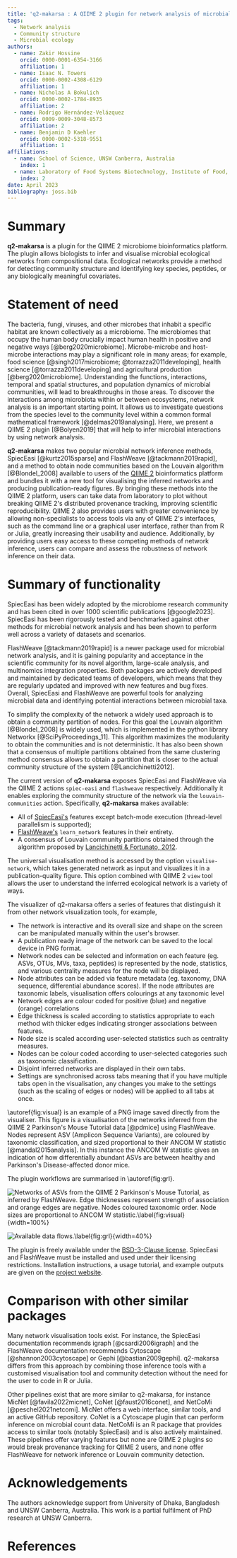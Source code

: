 ```yaml
---
title: 'q2-makarsa : A QIIME 2 plugin for network analysis of microbial data'
tags:
  - Network analysis
  - Community structure
  - Microbial ecology
authors:
  - name: Zakir Hossine
    orcid: 0000-0001-6354-3166
    affiliation: 1
  - name: Isaac N. Towers
    orcid: 0000-0002-4308-6129
    affiliation: 1
  - name: Nicholas A Bokulich
    orcid: 0000-0002-1784-8935
    affiliation: 2
  - name: Rodrigo Hernández-Velázquez
    orcid: 0009-0009-3048-8573
    affiliation: 2
  - name: Benjamin D Kaehler
    orcid: 0000-0002-5318-9551 
    affiliation: 1
affiliations:
  - name: School of Science, UNSW Canberra, Australia
    index: 1
  - name: Laboratory of Food Systems Biotechnology, Institute of Food, Nutrition, and Health, ETH Zürich, Zürich 8092, Switzerland
    index: 2
date: April 2023
bibliography: joss.bib
---
```


# Summary

**q2-makarsa** is a plugin for the QIIME 2 microbiome bioinformatics platform.
The plugin allows biologists to infer and visualise microbial
ecological networks from compositional data. Ecological networks provide a
method for detecting community structure and identifying key species, peptides,
or any biologically meaningful covariates.

# Statement of need

The bacteria, fungi, viruses, and other microbes that inhabit a specific
habitat are known collectively as a microbiome. The microbiomes that occupy the
human body crucially impact human health in positive and negative ways
[@berg2020microbiome]. Microbe-microbe and host-microbe interactions may play a
significant role in many areas; for example, food science
[@singh2017microbiome; @torrazza2011developing], health
science [@torrazza2011developing] and agricultural production
[@berg2020microbiome]. Understanding the functions, interactions, temporal and
spatial structures, and population dynamics of microbial communities, will lead
to breakthroughs in those areas. To discover the interactions among microbiota
within or between ecosystems, network analysis is an important starting point.
It allows us to investigate questions from the species level to the community
level within a common formal mathematical framework [@delmas2019analysing].
Here, we present a QIIME 2 plugin [@Bolyen2019] that will help to infer
microbial interactions by using network analysis.

**q2-makarsa** makes two popular microbial network inference methods,
SpiecEasi [@kurtz2015sparse] and FlashWeave [@tackmann2019rapid], and a method 
to obtain node communities based on the Louvain algorithm [@Blondel_2008] 
available to users of the [QIIME 2](https://qiime2.org/) bioinformatics 
platform and bundles it with a new tool
for visualising the inferred networks and producing publication-ready figures.
By bringing these methods into the QIIME 2 platform, users can take data from 
laboratory to plot without breaking QIIME 2's distributed provenance tracking,
improving scientific reproducibility. QIIME 2 also provides users with greater
convenience by allowing non-specialists to access tools via any of QIIME 2's
interfaces, such as the command line or a graphical user interface,
rather than from R or Julia, greatly increasing their usability and audience.
Additionally, by providing users easy access to these competing methods
of network inference, users can compare and assess the robustness of
network inference on their data.

# Summary of functionality

SpiecEasi
has been widely adopted by the microbiome research community and
has been cited in over 1000 scientific publications [@google2023]. SpiecEasi
has been rigorously tested and benchmarked against other methods for microbial
network analysis and has been shown to perform well across a variety of
datasets and scenarios.

FlashWeave [@tackmann2019rapid] is a newer package
used for microbial network analysis, and it is gaining popularity and
acceptance in the scientific community for its novel algorithm, large-scale
analysis, and multinomics integration properties. Both packages are actively
developed and maintained by dedicated teams of developers, which means that
they are regularly updated and improved with new features and bug fixes.
Overall, SpiecEasi and FlashWeave are powerful tools for analyzing microbial
data and identifying potential interactions between microbial taxa.

To simplify the complexity of the network a widely used approach is to obtain
a community partition of nodes. For this goal the Louvain algorithm 
[@Blondel_2008] is widely used, which is implemented in the python library 
Networkx [@SciPyProceedings_11]. This algorithm maximizes the modularity to 
obtain the communities and is not deterministic. It has also been shown that 
a consensus of multiple partitions obtained from the same clustering method 
consensus allows to obtain a partition that is closer to the actual community 
structure of the system [@Lancichinetti2012].

The current version of **q2-makarsa** exposes SpiecEasi and FlashWeave via the
QIIME 2 actions `spiec-easi` and
`flashweave` respectively. Additionally it enables exploring the community 
structure of the network via the `louvain-communities` action.
Specifically, **q2-makarsa** makes available: 

* All of [SpiecEasi's](https://github.com/zdk123/SpiecEasi) features except
  batch-mode execution (thread-level parallelism is supported);
* [FlashWeave's](https://github.com/meringlab/FlashWeave.jl) `learn_network`
  features in their entirety.
* A consensus of Louvain community partitions obtained through the algorithm
  proposed by 
  [Lancichinetti & Fortunato, 2012](https://www.nature.com/articles/srep00336#Sec7).

The universal visualisation method is accessed by the option
`visualise-network`, which takes generated network as input and
visualizes it in a publication-quality figure. This option combined with
QIIME 2 `view` tool allows the user to understand the inferred ecological 
network is a variety of ways.

The visualizer of
q2-makarsa offers a series of features that distinguish it from other network visualization tools,
for example,

* The network is interactive and its overall size and shape on the screen can
  be manipulated manually within the user's browser.
* A publication ready image of the network can be saved to the local device in
  PNG format.
* Network nodes can be selected and information on each feature (eg. ASVs,
  OTUs, MVs, taxa, peptides) is represented by the node, statistics, and
  various centrality measures for the node will be displayed.
* Node attributes can be added via feature metadata (eg. taxonomy, DNA
  sequence, differential abundance scores). If the node attributes are
  taxonomic labels, visualisation offers colourings at any taxonomic level
* Network edges are colour coded for positive (blue) and negative (orange)
  correlations
* Edge thickness is scaled according to statistics appropriate to each method
  with thicker edges indicating stronger associations between features.
* Node size is scaled according user-selected statistics such as centrality
  measures.
* Nodes can be colour coded according to user-selected categories such as
  taxonomic classification.
* Disjoint inferred networks are displayed in their own tabs.
* Settings are synchronised across tabs meaning that if you have multiple tabs
  open in the visualisation, any changes you make to the settings (such as the
  scaling of edges or nodes) will be applied to all tabs at once.

\autoref{fig:visual} is an example of a PNG image saved directly from
the visualiser. This figure is a visualisation of the networks inferred from the 
QIIME 2 Parkinson's Mouse Tutorial data [@pdmice] using FlashWeave. Nodes represent
ASV (Amplicon Sequence Variants), are coloured by taxonomic classification, and 
sized proportional to their ANCOM W statistic [@mandal2015analysis]. In this instance the ANCOM
W statistic gives an indication of how differentially abundant ASVs are between
healthy and Parkinson's Disease-affected donor mice.

The plugin workflows are summarised in \autoref{fig:grl}.

![Networks of ASVs from the QIIME 2 Parkinson's Mouse Tutorial, as inferred by FlashWeave. Edge thicknesses represent strength of association and orange edges are negative. Nodes coloured taxonomic order. Node sizes are proportional to ANCOM W statistic.\label{fig:visual}](visualize_net.png){width=100%}

![Available data flows.\label{fig:grl}](Data_flow_diagram.png){width=40%}  


The plugin is freely available under the [BSD-3-Clause license](https://github.com/BenKaehler/q2-makarsa/blob/main/LICENSE).
SpiecEasi and FlashWeave must be installed and used under their licensing restrictions.
Installation instructions, a usage tutorial, and example outputs are given on the [project
website](https://isaactowers.github.io/q2-makarsa/).

# Comparison with other similar packages

Many network visualisation tools exist. For instance, the SpiecEasi documentation recommends
igraph [@csardi2006igraph] and the FlashWeave documentation recommends Cytoscape [@shannon2003cytoscape]
or Gephi [@bastian2009gephi]. q2-makarsa differs from this approach by combining those inference
tools with a customised visualisation tool and community detection without the need for the
user to code in R or Julia.

Other pipelines exist that are more similar to q2-makarsa, for instance MicNet [@favila2022micnet],
CoNet [@faust2016conet], and NetCoMi [@peschel2021netcomi]. MicNet offers a web interface, similar tools,
and an active GitHub repository. CoNet is a Cytoscape plugin that can perform inference on microbial
count data. NetCoMi is an R package that provides access to similar tools (notably SpiecEasi) and is also
actively maintained. These pipelines offer varying features but none are QIIME 2 plugins so would break
provenance tracking for QIIME 2 users, and none offer FlashWeave for network inference or Louvain
community detection.

# Acknowledgements

The authors acknowledge support from University of Dhaka, Bangladesh and UNSW
Canberra, Australia. This work is a partial fulfilment of PhD research at
UNSW Canberra.

# References

